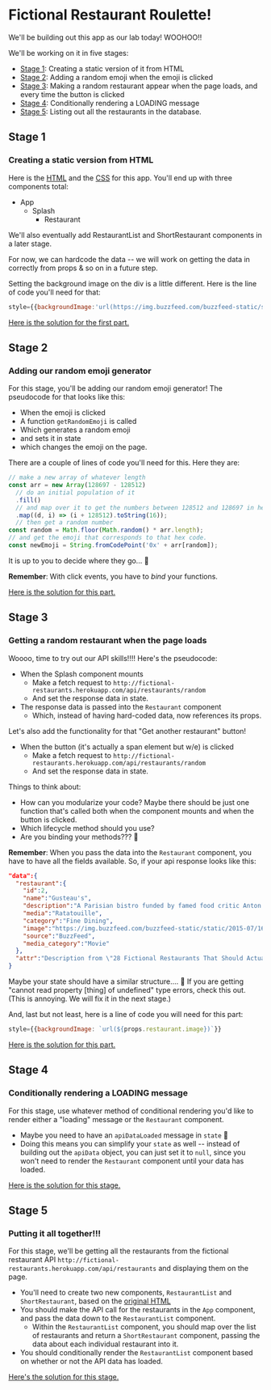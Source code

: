 # Fictional Restaurant Roulette!

We'll be building out this app as our lab today! WOOHOO!!

We'll be working on it in five stages:
- [Stage 1](#Stage-1): Creating a static version of it from HTML
- [Stage 2](#Stage-2): Adding a random emoji when the emoji is clicked
- [Stage 3](#Stage-3): Making a random restaurant appear when the page loads, and every time the button is clicked
- [Stage 4](#Stage-4): Conditionally rendering a LOADING message
- [Stage 5](#Stage-5): Listing out all the restaurants in the database.

## Stage 1

### Creating a static version from HTML

Here is the [HTML](https://git.generalassemb.ly/gist/jlr7245/2e9fe782a7987a11f428579cff17d7a7) and the [CSS](https://git.generalassemb.ly/gist/jlr7245/7de8e196abe14ea6934143a9546f7d73) for this app. You'll end up with three components total:

- App
    - Splash
        - Restaurant

We'll also eventually add RestaurantList and ShortRestaurant components in a later stage.

For now, we can hardcode the data -- we will work on getting the data in correctly from props & so on in a future step.

Setting the background image on the div is a little different. Here is the line of code you'll need for that:

```jsx
style={{backgroundImage:'url(https://img.buzzfeed.com/buzzfeed-static/static/2015-07/16/12/enhanced/webdr06/enhanced-32098-1437062439-1.png?crop=590:390;0,55&amp;downsize=715:*&amp;output-format=auto&amp;output-quality=auto)',}}
```

[Here is the solution for the first part.](https://git.generalassemb.ly/wdi-nyc-thundercats/LAB_U03_D03_Fictional-Restaurant-Roulette/pull/1/files)

## Stage 2

### Adding our random emoji generator

For this stage, you'll be adding our random emoji generator! The pseudocode for that looks like this:

- When the emoji is clicked
- A function `getRandomEmoji` is called
- Which generates a random emoji
- and sets it in state
- which changes the emoji on the page.

There are a couple of lines of code you'll need for this. Here they are:

```js
// make a new array of whatever length
const arr = new Array(128697 - 128512)
  // do an initial population of it
  .fill()
  // and map over it to get the numbers between 128512 and 128697 in hexadecimal
  .map((d, i) => (i + 128512).toString(16));
  // then get a random number
const random = Math.floor(Math.random() * arr.length);
// and get the emoji that corresponds to that hex code.
const newEmoji = String.fromCodePoint('0x' + arr[random]);
```

It is up to you to decide where they go... 🤔

**Remember**: With click events, you have to _bind_ your functions.

[Here is the solution for this part.](https://git.generalassemb.ly/wdi-nyc-thundercats/LAB_U03_D03_Fictional-Restaurant-Roulette/pull/2/files)

## Stage 3

### Getting a random restaurant when the page loads

Woooo, time to try out our API skills!!!!  Here's the pseudocode:

- When the Splash component mounts
   - Make a fetch request to `http://fictional-restaurants.herokuapp.com/api/restaurants/random`
   - And set the response data in state.
- The response data is passed into the `Restaurant` component
    - Which, instead of having hard-coded data, now references its props.

Let's also add the functionality for that "Get another restaurant" button!

- When the button (it's actually a span element but w/e) is clicked
   - Make a fetch request to `http://fictional-restaurants.herokuapp.com/api/restaurants/random`
   - And set the response data in state.

Things to think about:
- How can you modularize your code? Maybe there should be just one function that's called both when the component mounts and when the button is clicked.
- Which lifecycle method should you use?
- Are you binding your methods??? 🤔

**Remember**: When you pass the data into the `Restaurant` component, you have to have all the fields available. So, if your api response looks like this:
```json
"data":{
  "restaurant":{
    "id":2,
    "name":"Gusteau's",
    "description":"A Parisian bistro funded by famed food critic Anton Ego, Gusteau's is probably the only restaurant in the world where you can enjoy a meal prepared by a gourmet chef with four legs.",
    "media":"Ratatouille",
    "category":"Fine Dining",
    "image":"https://img.buzzfeed.com/buzzfeed-static/static/2015-07/16/12/enhanced/webdr06/enhanced-32098-1437062439-1.png?crop=590:390;0,55&downsize=715:*&output-format=auto&output-quality=auto",
    "source":"BuzzFeed",
    "media_category":"Movie"
  },
  "attr":"Description from \"28 Fictional Restaurants That Should Actually Be Real\" by Mallory McInnis. https://www.buzzfeed.com/mallorymcinnis/i-want-to-get-drunk-at-paddys-while-eating-a-bluth-banana"
}
```

Maybe your state should have a similar structure.... 🤔 If you are getting "cannot read property [thing] of undefined" type errors, check this out. (This is annoying. We will fix it in the next stage.)

And, last but not least, here is a line of code you will need for this part:

```jsx
style={{backgroundImage: `url(${props.restaurant.image})`}}
```

[Here is the solution for this part.](https://git.generalassemb.ly/wdi-nyc-thundercats/LAB_U03_D03_Fictional-Restaurant-Roulette/pull/3/files)

## Stage 4

### Conditionally rendering a LOADING message

For this stage, use whatever method of conditional rendering you'd like to render either a "loading" message or the `Restaurant` component.

- Maybe you need to have an `apiDataLoaded` message in `state` 🤔
- Doing this means you can simplify your `state` as well -- instead of building out the `apiData` object, you can just set it to `null`, since you won't need to render the `Restaurant` component until your data has loaded.

[Here is the solution for this stage.](https://git.generalassemb.ly/wdi-nyc-thundercats/LAB_U03_D03_Fictional-Restaurant-Roulette/pull/4/files)

## Stage 5

### Putting it all together!!!

For this stage, we'll be getting all the restaurants from the fictional restaurant API `http://fictional-restaurants.herokuapp.com/api/restaurants` and displaying them on the page.

- You'll need to create two new components, `RestaurantList` and `ShortRestaurant`, based on the [original HTML](https://git.generalassemb.ly/gist/jlr7245/2e9fe782a7987a11f428579cff17d7a7)
- You should make the API call for the restaurants in the `App` component, and pass the data down to the `RestaurantList` component.
    - Within the `RestaurantList` component, you should map over the list of restaurants and return a `ShortRestaurant` component, passing the data about each individual restaurant into it.
- You should conditionally render the `RestaurantList` component based on whether or not the API data has loaded.

[Here's the solution for this stage.](https://git.generalassemb.ly/wdi-nyc-thundercats/LAB_U03_D03_Fictional-Restaurant-Roulette/pull/5/files)
